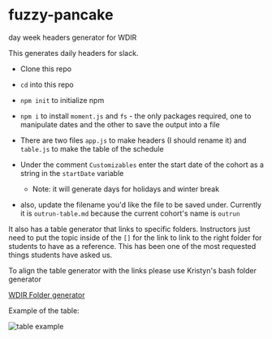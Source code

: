 # fuzzy-pancake
day week headers generator for WDIR

This generates daily headers for slack.

- Clone this repo
- `cd` into this repo
- `npm init` to initialize npm
- `npm i` to install `moment.js` and `fs` - the only packages required, one to manipulate dates and the other to save the output into a file


- There are two files `app.js` to make headers (I should rename it) and `table.js` to make the table of the schedule 
- Under the comment `Customizables` enter the start date of the cohort as a string in the `startDate` variable
  - Note: it will generate days for holidays and winter break 
- also, update the filename you'd like the file to be saved under. Currently it is `outrun-table.md` because the current cohort's name is `outrun`



It also has a table generator that links to specific folders. Instructors just need to put the topic inside of the `[]` for the link to link to the right folder for students to have as a reference. This has been one of the most requested things students have asked us.

To align the table generator with the links please use Kristyn's  bash folder generator

[WDIR Folder generator](https://github.com/kristynrb/WDI-Folder-Script)


Example of the table:

![table example](https://i.imgur.com/RNqP97N.png)
